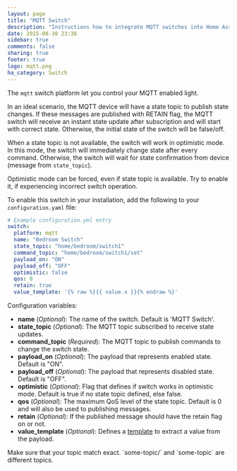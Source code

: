 ```yaml
---
layout: page
title: "MQTT Switch"
description: "Instructions how to integrate MQTT switches into Home Assistant."
date: 2015-08-30 23:38
sidebar: true
comments: false
sharing: true
footer: true
logo: mqtt.png
ha_category: Switch
---
```


The `mqtt` switch platform let you control your MQTT enabled light.

In an ideal scenario, the MQTT device will have a state topic to publish state changes. If these messages are published with RETAIN flag, the MQTT switch will receive an instant state update after subscription and will start with correct state. Otherwise, the initial state of the switch will be false/off.

When a state topic is not available, the switch will work in optimistic mode. In this mode, the switch will immediately change state after every command. Otherwise, the switch will wait for state confirmation from device (message from `state_topic`).

Optimistic mode can be forced, even if state topic is available. Try to enable it, if experiencing incorrect switch operation.

To enable this switch in your installation, add the following to your `configuration.yaml` file:

```yaml
# Example configuration.yml entry
switch:
  platform: mqtt
  name: "Bedroom Switch"
  state_topic: "home/bedroom/switch1"
  command_topic: "home/bedroom/switch1/set"
  payload_on: "ON"
  payload_off: "OFF"
  optimistic: false
  qos: 0
  retain: true
  value_template: '{% raw %}{{ value.x }}{% endraw %}'
```

Configuration variables:

- **name** (*Optional*): The name of the switch. Default is 'MQTT Switch'.
- **state_topic** (*Optional*): The MQTT topic subscribed to receive state updates.
- **command_topic** (*Required*): The MQTT topic to publish commands to change the switch state.
- **payload_on** (*Optional*): The payload that represents enabled state. Default is "ON".
- **payload_off** (*Optional*): The payload that represents disabled state. Default is "OFF".
- **optimistic** (*Optional*): Flag that defines if switch works in optimistic mode. Default is true if no state topic defined, else false.
- **qos** (*Optional*): The maximum QoS level of the state topic. Default is 0 and will also be used to publishing messages.
- **retain** (*Optional*): If the published message should have the retain flag on or not.
- **value_template** (*Optional*): Defines a [template](/topics/templating/) to extract a value from the payload.

<p class='note warning'>
Make sure that your topic match exact. `some-topic/` and `some-topic` are different topics.
</p>
